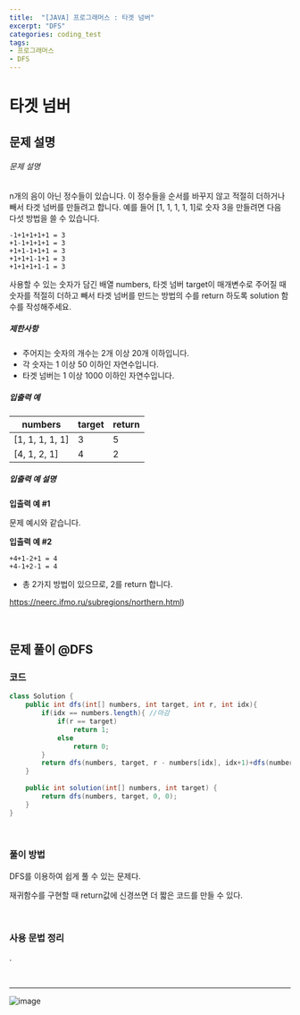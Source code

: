 ```yaml
---
title:  "[JAVA] 프로그래머스 : 타겟 넘버"
excerpt: "DFS"
categories: coding_test
tags: 
- 프로그래머스
- DFS
---
```


# 타겟 넘버

## 문제 설명

###### 문제 설명

n개의 음이 아닌 정수들이 있습니다. 이 정수들을 순서를 바꾸지 않고 적절히 더하거나 빼서 타겟 넘버를 만들려고 합니다. 예를 들어 [1, 1, 1, 1, 1]로 숫자 3을 만들려면 다음 다섯 방법을 쓸 수 있습니다.

```
-1+1+1+1+1 = 3
+1-1+1+1+1 = 3
+1+1-1+1+1 = 3
+1+1+1-1+1 = 3
+1+1+1+1-1 = 3
```

사용할 수 있는 숫자가 담긴 배열 numbers, 타겟 넘버 target이 매개변수로 주어질 때 숫자를 적절히 더하고 빼서 타겟 넘버를 만드는 방법의 수를 return 하도록 solution 함수를 작성해주세요.

##### 제한사항

- 주어지는 숫자의 개수는 2개 이상 20개 이하입니다.
- 각 숫자는 1 이상 50 이하인 자연수입니다.
- 타겟 넘버는 1 이상 1000 이하인 자연수입니다.

##### 입출력 예

| numbers         | target | return |
| --------------- | ------ | ------ |
| [1, 1, 1, 1, 1] | 3      | 5      |
| [4, 1, 2, 1]    | 4      | 2      |

##### 입출력 예 설명

**입출력 예 #1**

문제 예시와 같습니다.

**입출력 예 #2**

```
+4+1-2+1 = 4
+4-1+2-1 = 4
```

- 총 2가지 방법이 있으므로, 2를 return 합니다.

https://neerc.ifmo.ru/subregions/northern.html)

<br>

## 문제 풀이 @DFS

### 코드

```java
class Solution {
    public int dfs(int[] numbers, int target, int r, int idx){
        if(idx == numbers.length){ //마감
            if(r == target)
                return 1;
            else
                return 0;
        }
        return dfs(numbers, target, r - numbers[idx], idx+1)+dfs(numbers, target, r + numbers[idx], idx+1);
    }
    
    public int solution(int[] numbers, int target) {
        return dfs(numbers, target, 0, 0);
    }
}
```

<br>

### 풀이 방법

DFS를 이용하여 쉽게 풀 수 있는 문제다.

재귀함수를 구현할 때 return값에 신경쓰면 더 짧은 코드를 만들 수 있다.

<br>

### 사용 문법 정리

.

<br>

---

![image](https://user-images.githubusercontent.com/37764581/159740199-5b8c9c2a-ab75-44b6-ada5-8d70b21a8783.png)

